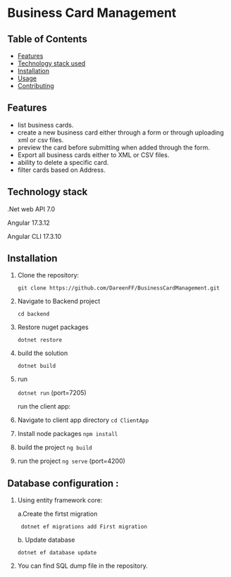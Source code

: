 # Business Card Management


## Table of Contents

- [Features](#features)
- [Technology stack used](#tech)
- [Installation](#installation)
- [Usage](#usage)
- [Contributing](#contributing)


## Features
 - list business cards.
 - create a new business card either through a form or through uploading xml or csv files.
 - preview the card before submitting when added through the form.
 - Export all business cards either to XML or CSV files.
 - ability to delete a specific card.
 - filter cards based on Address.


## Technology stack 
.Net web API 7.0 

Angular 17.3.12

Angular CLI 17.3.10



## Installation

1. Clone the repository:
   
   ```git clone https://github.com/DareenFF/BusinessCardManagement.git```
   
3. Navigate to Backend project

   ```cd backend```
   
4. Restore nuget packages

    ```dotnet restore```
5. build the solution
   
   ```dotnet build```
6. run
   
   ```dotnet run``` (port=7205)

   run the client app:
1. Navigate to client app directory ```cd ClientApp```
2. Install node packages ```npm install```
3. build the project ``` ng build ```
4. run the project ```ng serve``` (port=4200)


## Database configuration :
1. Using entity framework core:
   
   a.Create the firtst migration
   
   ``` dotnet ef migrations add First migration```
   
   b. Update database
   
   ```dotnet ef database update```

2. You can find SQL dump file in the repository.

   


   




   
